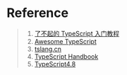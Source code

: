 # Reference
> 1. [了不起的 TypeScript 入门教程](https://segmentfault.com/a/1190000022876390)
> 2. [Awesome TypeScript](https://github.com/semlinker/awesome-typescript)
> 3. [tslang.cn](https://www.tslang.cn/index.html)
> 4. [TypeScript Handbook](https://www.typescriptlang.org/docs/handbook/intro.html)
> 5. [TypeScript4.8](https://www.typescriptlang.org/docs/handbook/release-notes/typescript-4-8.html)
